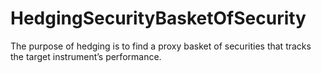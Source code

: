 # HedgingSecurityBasketOfSecurity
The purpose of hedging is to find a proxy basket of securities that tracks the target instrument’s performance.
